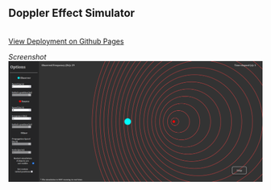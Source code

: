 ## Doppler Effect Simulator
\
[View Deployment on Github Pages](https://lagodimos.github.io/doppler-effect-sim/)


*Screenshot*
![alt Doppler Effect Simulator Screenshot](https://raw.githubusercontent.com/giann1s/doppler-effect-sim/master/screenshots/image.png)
